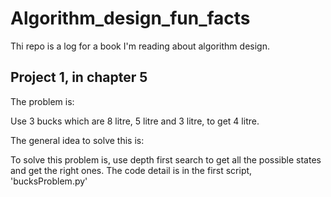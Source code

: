 # Algorithm_design_fun_facts

Thi repo is a log for a book I'm reading about algorithm design.
## Project 1, in chapter 5

The problem is:


  Use 3 bucks which are 8 litre, 5 litre and 3 litre, to get 4 litre.
  
  
The general idea to solve this is: 


  To solve this problem is, use depth first search to get all the possible states and get the right ones.
The code detail is in the first script, 'bucksProblem.py'
